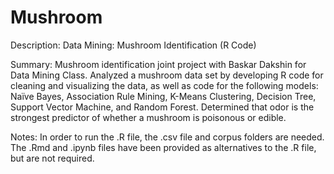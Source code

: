 # Mushroom

Description:
Data Mining: Mushroom Identification (R Code)

Summary: 
Mushroom identification joint project with Baskar Dakshin for Data Mining Class. 
Analyzed a mushroom data set by developing R code for cleaning and visualizing the data, as well as code for the following models: 
Naïve Bayes, Association Rule Mining, K-Means Clustering, Decision Tree, Support Vector Machine, and Random Forest. 
Determined that odor is the strongest predictor of whether a mushroom is poisonous or edible.

Notes:
In order to run the .R file, the .csv file and corpus folders are needed.
The .Rmd and .ipynb files have been provided as alternatives to the .R file, but are not required.
